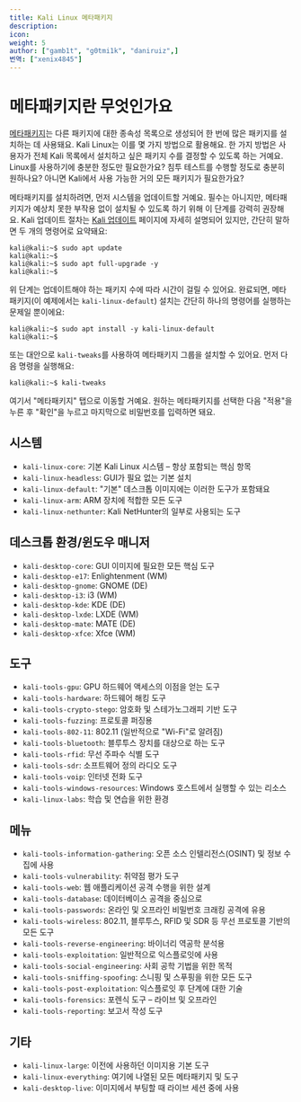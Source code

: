 ```yaml
---
title: Kali Linux 메타패키지
description:
icon:
weight: 5
author: ["gamb1t", "g0tmi1k", "daniruiz",]
번역: ["xenix4845"]
---
```


# 메타패키지란 무엇인가요

[메타패키지](/tools/kali-meta/)는 다른 패키지에 대한 종속성 목록으로 생성되어 한 번에 많은 패키지를 설치하는 데 사용돼요. Kali Linux는 이를 몇 가지 방법으로 활용해요. 한 가지 방법은 사용자가 전체 Kali 목록에서 설치하고 싶은 패키지 수를 결정할 수 있도록 하는 거예요. Linux를 사용하기에 충분한 정도만 필요한가요? 침투 테스트를 수행할 정도로 충분히 원하나요? 아니면 Kali에서 사용 가능한 거의 모든 패키지가 필요한가요?

메타패키지를 설치하려면, 먼저 시스템을 업데이트할 거예요. 필수는 아니지만, 메타패키지가 예상치 못한 부작용 없이 설치될 수 있도록 하기 위해 이 단계를 강력히 권장해요. Kali 업데이트 절차는 [Kali 업데이트](/docs/general-use/updating-kali/) 페이지에 자세히 설명되어 있지만, 간단히 말하면 두 개의 명령어로 요약돼요:

```console
kali@kali:~$ sudo apt update
kali@kali:~$
kali@kali:~$ sudo apt full-upgrade -y
kali@kali:~$
```

위 단계는 업데이트해야 하는 패키지 수에 따라 시간이 걸릴 수 있어요. 완료되면, 메타패키지(이 예제에서는 `kali-linux-default`) 설치는 간단히 하나의 명령어를 실행하는 문제일 뿐이에요:

```console
kali@kali:~$ sudo apt install -y kali-linux-default
kali@kali:~$
```

또는 대안으로 `kali-tweaks`를 사용하여 메타패키지 그룹을 설치할 수 있어요. 먼저 다음 명령을 실행해요:

```console
kali@kali:~$ kali-tweaks
```

여기서 "메타패키지" 탭으로 이동할 거예요. 원하는 메타패키지를 선택한 다음 "적용"을 누른 후 "확인"을 누르고 마지막으로 비밀번호를 입력하면 돼요.

## 시스템

- `kali-linux-core`: 기본 Kali Linux 시스템 – 항상 포함되는 핵심 항목
- `kali-linux-headless`: GUI가 필요 없는 기본 설치
- `kali-linux-default`: "기본" 데스크톱 이미지에는 이러한 도구가 포함돼요
- `kali-linux-arm`: ARM 장치에 적합한 모든 도구
- `kali-linux-nethunter`: Kali NetHunter의 일부로 사용되는 도구

## 데스크톱 환경/윈도우 매니저

- `kali-desktop-core`: GUI 이미지에 필요한 모든 핵심 도구
- `kali-desktop-e17`: Enlightenment (WM)
- `kali-desktop-gnome`: GNOME (DE)
- `kali-desktop-i3`: i3 (WM)
- `kali-desktop-kde`: KDE (DE)
- `kali-desktop-lxde`: LXDE (WM)
- `kali-desktop-mate`: MATE (DE)
- `kali-desktop-xfce`: Xfce (WM)

## 도구

- `kali-tools-gpu`: GPU 하드웨어 액세스의 이점을 얻는 도구
- `kali-tools-hardware`: 하드웨어 해킹 도구
- `kali-tools-crypto-stego`: 암호화 및 스테가노그래피 기반 도구
- `kali-tools-fuzzing`: 프로토콜 퍼징용
- `kali-tools-802-11`: 802.11 (일반적으로 "Wi-Fi"로 알려짐)
- `kali-tools-bluetooth`: 블루투스 장치를 대상으로 하는 도구
- `kali-tools-rfid`: 무선 주파수 식별 도구
- `kali-tools-sdr`: 소프트웨어 정의 라디오 도구
- `kali-tools-voip`: 인터넷 전화 도구
- `kali-tools-windows-resources`: Windows 호스트에서 실행할 수 있는 리소스
- `kali-linux-labs`: 학습 및 연습을 위한 환경

## 메뉴

- `kali-tools-information-gathering`: 오픈 소스 인텔리전스(OSINT) 및 정보 수집에 사용
- `kali-tools-vulnerability`: 취약점 평가 도구
- `kali-tools-web`: 웹 애플리케이션 공격 수행을 위한 설계
- `kali-tools-database`: 데이터베이스 공격을 중심으로
- `kali-tools-passwords`: 온라인 및 오프라인 비밀번호 크래킹 공격에 유용
- `kali-tools-wireless`: 802.11, 블루투스, RFID 및 SDR 등 무선 프로토콜 기반의 모든 도구
- `kali-tools-reverse-engineering`: 바이너리 역공학 분석용
- `kali-tools-exploitation`: 일반적으로 익스플로잇에 사용
- `kali-tools-social-engineering`: 사회 공학 기법을 위한 목적
- `kali-tools-sniffing-spoofing`: 스니핑 및 스푸핑을 위한 모든 도구
- `kali-tools-post-exploitation`: 익스플로잇 후 단계에 대한 기술
- `kali-tools-forensics`: 포렌식 도구 – 라이브 및 오프라인
- `kali-tools-reporting`: 보고서 작성 도구

## 기타

- `kali-linux-large`: 이전에 사용하던 이미지용 기본 도구
- `kali-linux-everything`: 여기에 나열된 모든 메타패키지 및 도구
- `kali-desktop-live`: 이미지에서 부팅할 때 라이브 세션 중에 사용
